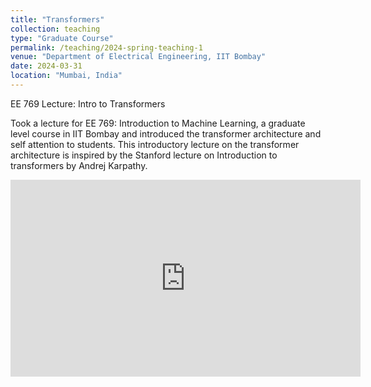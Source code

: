 ```yaml
---
title: "Transformers"
collection: teaching
type: "Graduate Course"
permalink: /teaching/2024-spring-teaching-1
venue: "Department of Electrical Engineering, IIT Bombay"
date: 2024-03-31
location: "Mumbai, India"
---
```

EE 769 Lecture: Intro to Transformers  

Took a lecture for EE 769: Introduction to Machine Learning, a graduate level course in IIT Bombay and introduced the transformer architecture and self attention to students. This introductory lecture on the transformer architecture is inspired by the Stanford lecture on Introduction to transformers by <a href="https://karpathy.ai/" style="text-decoration: none;">Andrej Karpathy.</a>

<iframe width="560" height="315" src="https://www.youtube.com/embed/ulijM6B9IwI?si=QFiWF0QQJzZvTQAL" title="YouTube video player" frameborder="0" allow="accelerometer; autoplay; clipboard-write; encrypted-media; gyroscope; picture-in-picture; web-share" referrerpolicy="strict-origin-when-cross-origin" allowfullscreen></iframe>